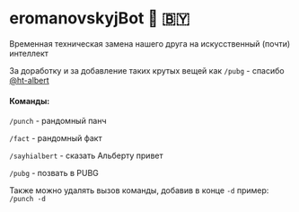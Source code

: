 # eromanovskyjBot  🤖 🇧🇾

Временная техническая замена нашего друга на искусственный (почти) интеллект

За доработку и за добавление таких крутых вещей как `/pubg` - спасибо [@ht-albert]( https://github.com/ht-albert )

#### Команды:
`/punch` - рандомный панч

`/fact` - рандомный факт

`/sayhialbert` - сказать Альберту привет

`/pubg` - позвать в PUBG

Также можно удалять вызов команды, добавив в конце `-d` пример: `/punch -d`
